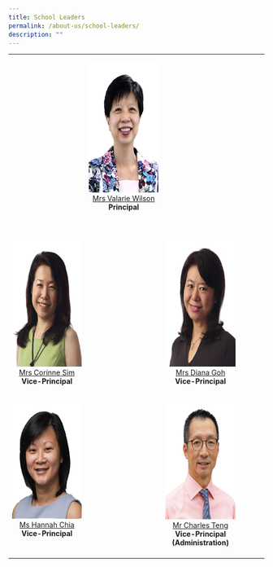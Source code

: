 ```yaml
---
title: School Leaders
permalink: /about-us/school-leaders/
description: ""
---
```

<table cellpadding="5" cellspacing="0" border="0" width="100%">
  <tbody>
    <tr>
      <td valign="top" style="text-align: center;">&nbsp;</td>
      <td valign="top" style="text-align: center;"><p><img src="/images/Others/SL-P-VWilson.jpg" alt="Valarie Wilson" width="191" height="255"><br>
          <a target="" href="mailto:Valarie_koh@schools.gov.sg">Mrs Valarie Wilson</a><br>
          <b>Principal<br>
          <br>
          </b></p></td>
      <td valign="top" style="text-align: center;"><p>&nbsp;</p></td>
      <td valign="bottom" align="center">&nbsp;</td>
    </tr>
    <tr>
      <td valign="top" style="text-align: center;"><p><img src="/images/Others/SL-VP-CSim.jpg" alt="Corinne Sim" width="191" height="255"><br>
          <a target="" href="mailto:Corinne_SIM@schools.gov.sg">Mrs Corinne Sim </a><br>
          <b>Vice-Principal<br>
          </b></p></td>
      <td valign="top" style="text-align: center;">&nbsp;</td>
      <td valign="top" style="text-align: center;"><p><img src="/images/Others/SL-VP-DGoh.jpg" alt="Diana Goh" width="191" height="255"><br>
          <a target="" href="mailto:Diana_TAN@schools.gov.sg">Mrs Diana Goh </a><br>
          <b>Vice-Principal<br>
          </b></p></td>
      <td valign="bottom" align="center">&nbsp;</td>
    </tr>
    <tr>
      <td valign="top" style="text-align: center;"><p><img src="/images/Others/SL-VP-HChia.png" alt="Hannah Chia" width="228" height="228"><br>
          <a target="" href="mailto:hannah_chia@schools.gov.sg">Ms Hannah Chia</a><br>
          <b>Vice-Principal<br>
          </b></p></td>
      <td valign="top" style="text-align: center;">&nbsp;</td>
      <td valign="top" style="text-align: center;"><p><img src="/images/Others/SL-VP-CTeng.png" alt="Charles Teng" width="187" height="229"><br>
          <a target="" href="mailto:teng_tat_meng_charles@schools.gov.sg">Mr Charles Teng</a><br>
          <b>Vice-Principal <br>
          (Administration)</b></p></td>
      <td valign="bottom" align="center">&nbsp;</td>
    </tr>
    <tr>
      <td style="text-align: center;" valign="top" align="center" width="30%"></td>
      <td style="text-align: center;" valign="top" align="center" width="30%"></td>
      <td style="text-align: center;" valign="top" align="center" width="30%"></td>
      <td style="text-align: center;" valign="top" align="center" width="10%"></td>
    </tr>
  </tbody>
</table>